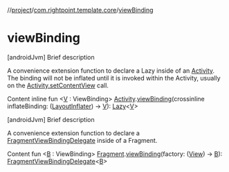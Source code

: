 //[project](../index.md)/[com.rightpoint.template.core](index.md)/[viewBinding](view-binding.md)



# viewBinding
[androidJvm]
Brief description


A convenience extension function to declare a Lazy inside of an [Activity](https://developer.android.com/reference/kotlin/android/app/Activity.html). The binding will not be inflated until it is invoked within the Activity, usually on the [Activity.setContentView](https://developer.android.com/reference/kotlin/android/app/Activity.html#setcontentview) call.


Content
inline fun <[V](view-binding.md) : ViewBinding> [Activity](https://developer.android.com/reference/kotlin/android/app/Activity.html).[viewBinding](view-binding.md)(crossinline inflateBinding: ([LayoutInflater](https://developer.android.com/reference/kotlin/android/view/LayoutInflater.html)) -> [V](view-binding.md)): [Lazy](https://kotlinlang.org/api/latest/jvm/stdlib/kotlin/-lazy/index.html)<[V](view-binding.md)>


[androidJvm]
Brief description


A convenience extension function to declare a [FragmentViewBindingDelegate](-fragment-view-binding-delegate/index.md) inside of a Fragment.


Content
fun <[B](view-binding.md) : ViewBinding> [Fragment](https://developer.android.com/reference/kotlin/androidx/fragment/app/Fragment.html).[viewBinding](view-binding.md)(factory: ([View](https://developer.android.com/reference/kotlin/android/view/View.html)) -> [B](view-binding.md)): [FragmentViewBindingDelegate](-fragment-view-binding-delegate/index.md)<[B](view-binding.md)>
